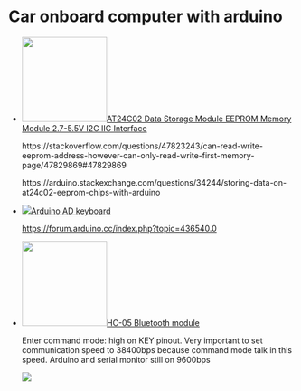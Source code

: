 # Car onboard computer with arduino



<p>
  <ul>
    <li>
  <img src="https://i.ibb.co/f1jsPtN/s-l500.jpg" width="150px"><a href="https://www.ebay.com/itm/AT24C02-Data-Storage-Module-EEPROM-Memory-Module-2-7-5-5V-I2C-IIC-Interface/232487881849?ssPageName=STRK%3AMEBIDX%3AIT&_trksid=p2057872.m2749.l2649">AT24C02 Data Storage Module EEPROM Memory Module 2.7-5.5V I2C IIC Interface</a><br/>
      <p>https://stackoverflow.com/questions/47823243/can-read-write-eeprom-address-however-can-only-read-write-first-memory-page/47829869#47829869</p>
      <p>
      https://arduino.stackexchange.com/questions/34244/storing-data-on-at24c02-eeprom-chips-with-arduino
      </p>
    </li>
<li><img src="https://i.ibb.co/9Ts5Mb0/p.jpg" ><a href="https://www.ebay.com/itm/Keyes-Electronic-Block-AD-Analog-Keyboard-Keypad-Module-for-Arduino/123719143889?ssPageName=STRK%3AMEBIDX%3AIT&_trksid=p2057872.m2749.l2649">Arduino AD keyboard</a><br />
  
  
  https://forum.arduino.cc/index.php?topic=436540.0</li>
  <li>
    <p><a href="https://i.ibb.co/9yT680Q/s-l1600.jpg" target="_blank"><img src="https://i.ibb.co/9yT680Q/s-l1600.jpg" width="150"></a><a href="https://www.ebay.com/itm/30ft-Wireless-Bluetooth-RF-Transceiver-Module-serial-RS232-TTL-HC-05-for-arduino/310540196588?ssPageName=STRK%3AMEBIDX%3AIT&_trksid=p2057872.m2749.l2649">HC-05 Bluetooth module</a> </p>
    <p>Enter command mode: high on KEY pinout. Very important to set communication speed to 38400bps because command mode talk in this speed. Arduino and serial monitor still on 9600bps</p>
<p><img src="https://i.ibb.co/74qpCJR/Bluetooth-HC-05-with-Arduino-bb.png"></p>
  </li>
</ul>
    </p>
